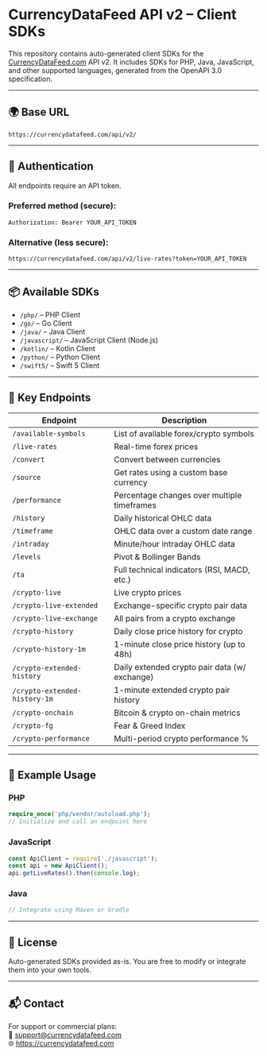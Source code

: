 # CurrencyDataFeed API v2 – Client SDKs

This repository contains auto-generated client SDKs for the [CurrencyDataFeed.com](https://currencydatafeed.com) API v2. It includes SDKs for PHP, Java, JavaScript, and other supported languages, generated from the OpenAPI 3.0 specification.

---

## 🌍 Base URL

```
https://currencydatafeed.com/api/v2/
```

---

## 🔐 Authentication

All endpoints require an API token.

### Preferred method (secure):
```
Authorization: Bearer YOUR_API_TOKEN
```

### Alternative (less secure):
```
https://currencydatafeed.com/api/v2/live-rates?token=YOUR_API_TOKEN
```

---

## 📦 Available SDKs

- `/php/` – PHP Client
- `/go/` – Go Client
- `/java/` – Java Client
- `/javascript/` – JavaScript Client (Node.js)
- `/kotlin/` – Kotlin Client
- `/python/` – Python Client
- `/swift5/` – Swift 5 Client

---

## 📘 Key Endpoints

| Endpoint                         | Description |
|----------------------------------|-------------|
| `/available-symbols`            | List of available forex/crypto symbols |
| `/live-rates`                   | Real-time forex prices |
| `/convert`                      | Convert between currencies |
| `/source`                       | Get rates using a custom base currency |
| `/performance`                  | Percentage changes over multiple timeframes |
| `/history`                      | Daily historical OHLC data |
| `/timeframe`                    | OHLC data over a custom date range |
| `/intraday`                     | Minute/hour intraday OHLC data |
| `/levels`                       | Pivot & Bollinger Bands |
| `/ta`                           | Full technical indicators (RSI, MACD, etc.) |
| `/crypto-live`                  | Live crypto prices |
| `/crypto-live-extended`         | Exchange-specific crypto pair data |
| `/crypto-live-exchange`        | All pairs from a crypto exchange |
| `/crypto-history`              | Daily close price history for crypto |
| `/crypto-history-1m`           | 1-minute close price history (up to 48h) |
| `/crypto-extended-history`     | Daily extended crypto pair data (w/ exchange) |
| `/crypto-extended-history-1m`  | 1-minute extended crypto pair history |
| `/crypto-onchain`              | Bitcoin & crypto on-chain metrics |
| `/crypto-fg`                   | Fear & Greed Index |
| `/crypto-performance`          | Multi-period crypto performance %

---

## 🚀 Example Usage

### PHP
```php
require_once('php/vendor/autoload.php');
// Initialize and call an endpoint here
```

### JavaScript
```js
const ApiClient = require('./javascript');
const api = new ApiClient();
api.getLiveRates().then(console.log);
```

### Java
```java
// Integrate using Maven or Gradle
```

---

## 📄 License

Auto-generated SDKs provided as-is. You are free to modify or integrate them into your own tools.

---

## 📬 Contact

For support or commercial plans:  
📧 support@currencydatafeed.com  
🌐 https://currencydatafeed.com
